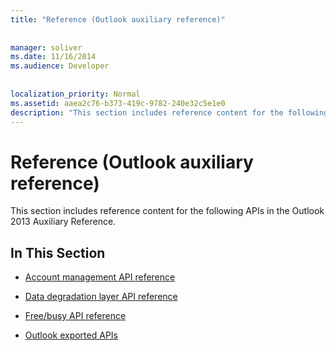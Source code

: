 ```yaml
---
title: "Reference (Outlook auxiliary reference)"
 
 
manager: soliver
ms.date: 11/16/2014
ms.audience: Developer
 
 
localization_priority: Normal
ms.assetid: aaea2c76-b373-419c-9782-240e32c5e1e0
description: "This section includes reference content for the following APIs in the Outlook 2013 Auxiliary Reference."
---
```


# Reference (Outlook auxiliary reference)

This section includes reference content for the following APIs in the Outlook 2013 Auxiliary Reference.
  
## In This Section

- [Account management API reference](account-management-api-reference.md)
    
- [Data degradation layer API reference](data-degradation-layer-api-reference.md)
    
- [Free/busy API reference](free-busy-api-reference.md)
    
- [Outlook exported APIs](outlook-exported-apis.md)
    


